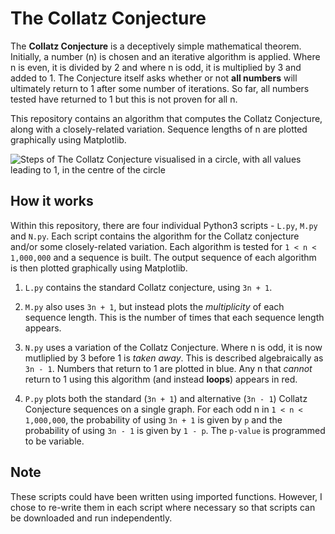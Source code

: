 # The Collatz Conjecture

The **Collatz Conjecture** is a deceptively simple mathematical theorem. Initially, a number (n) is chosen and an iterative algorithm is applied. Where n is even, it is divided by 2 and where n is odd, it is multiplied by 3 and added to 1. The Conjecture itself asks whether or not **all numbers** will ultimately return to 1 after some number of iterations. So far, all numbers tested have returned to 1 but this is not proven for all n.

This repository contains an algorithm that computes the Collatz Conjecture, along with a closely-related variation. Sequence lengths of n are plotted graphically using Matplotlib.  

![Steps of The Collatz Conjecture visualised in a circle, with all values leading to 1, in the centre of the circle](https://upload.wikimedia.org/wikipedia/commons/thumb/a/af/Collatz-graph-20-iterations.svg/1228px-Collatz-graph-20-iterations.svg.png?20100525100020)

## How it works

Within this repository, there are four individual Python3 scripts - ```L.py```, ```M.py``` and ```N.py```. Each script contains the algorithm for the Collatz conjecture and/or some closely-related variation. Each algorithm is tested for ```1 < n < 1,000,000``` and a sequence is built. The output sequence of each algorithm is then plotted graphically using Matplotlib.

1. ```L.py``` contains the standard Collatz conjecture, using ```3n + 1```.

2. ```M.py``` also uses ```3n + 1```, but instead plots the *multiplicity* of each sequence length. This is the number of times that each sequence length appears.
  
3. ```N.py``` uses a variation of the Collatz Conjecture. Where n is odd, it is now mutliplied by 3 before 1 is *taken away*. This is described algebraically as ```3n - 1```. Numbers that return to 1 are plotted in blue. Any n that *cannot* return to 1 using this algorithm (and instead **loops**) appears in red.

4. ```P.py``` plots both the standard (```3n + 1```) and alternative (```3n - 1```) Collatz Conjecture sequences on a single graph. For each odd n in ```1 < n < 1,000,000```, the probability of using ```3n + 1``` is given by ```p``` and the probability of using ```3n - 1``` is given by ```1 - p```. The ```p-value``` is programmed to be variable.

## Note

These scripts could have been written using imported functions. However, I chose to re-write them in each script where necessary so that scripts can be downloaded and run independently. 
